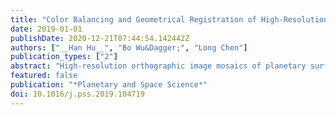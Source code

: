 ```yaml
---
title: "Color Balancing and Geometrical Registration of High-Resolution Planetary Imagery for Improved Orthographic Image Mosaicking"
date: 2019-01-01
publishDate: 2020-12-21T07:44:54.142442Z
authors: ["__Han Hu__", "Bo Wu&Dagger;", "Long Chen"]
publication_types: ["2"]
abstract: "High-resolution orthographic image mosaics of planetary surfaces are an important prerequisite for a range of scientific research and applications. Because images are collected under different conditions, the individual images will inevitably present color differences and geometrical misalignments. Current color balancing methods generally adopt a linear model, including gain and offset values, based on a reference image. However, global color consistency may be severely influenced by the reference image, and in complex scenarios the linear model may not be able to remedy the color differences. This paper presents a novel color balancing approach that does not require a reference image. It incorporates a novel regularization term in the derivative of the color transferring model, which guaranties minimal contrast variation of the color model and removes the ambiguity of the nullspace of the optimization. In addition, to adapt to more complex color differences, a spline model in the color space is proposed in place of the linear model, and a special parametrization of the spline is exploited for least-squares optimization. Based on the two competing goals of minimizing color differences and preserving transfer regularities, the spline model is solved in a single global optimization for all images. Furthermore, an effective geometrical registration method is also used to reduce the misalignments in the object space. Experimental evaluations using two typical image datasets for Mars and the Moon reveal that the proposed approach achieves favorable geometrical consistency. Compared with two off-the-shelf solutions, it both achieves better color consistency and preserves better color contrast."
featured: false
publication: "*Planetary and Space Science*"
doi: 10.1016/j.pss.2019.104719
---
```



